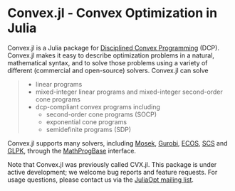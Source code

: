 Convex.jl - Convex Optimization in Julia
========================================

Convex.jl is a Julia package for [Disciplined Convex
Programming](http://dcp.stanford.edu/) (DCP). Convex.jl makes it easy to
describe optimization problems in a natural, mathematical syntax, and to
solve those problems using a variety of different (commercial and
open-source) solvers. Convex.jl can solve

> -   linear programs
> -   mixed-integer linear programs and mixed-integer second-order cone
>     programs
> -   dcp-compliant convex programs including
>     -   second-order cone programs (SOCP)
>     -   exponential cone programs
>     -   semidefinite programs (SDP)

Convex.jl supports many solvers, including
[Mosek](https://github.com/JuliaOpt/Mosek.jl),
[Gurobi](https://github.com/JuliaOpt/gurobi.jl),
[ECOS](https://github.com/JuliaOpt/ECOS.jl),
[SCS](https://github.com/karanveerm/SCS.jl) and
[GLPK](https://github.com/JuliaOpt/GLPK.jl), through the
[MathProgBase](http://mathprogbasejl.readthedocs.org/en/latest/)
interface.

Note that Convex.jl was previously called CVX.jl. This package is under
active development; we welcome bug reports and feature requests. For
usage questions, please contact us via the [JuliaOpt mailing
list](https://groups.google.com/forum/#!forum/julia-opt).
